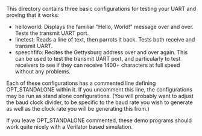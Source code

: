 This directory contains three basic configurations for testing your UART
and proving that it works:
- helloworld: Displays the familiar "Hello, World!" message over and over.  Tests the transmit UART port.
- linetest: Reads a line of text, then parrots it back.  Tests both receive and transmit UART.
- speechfifo: Recites the Gettysburg address over and over again.  This can be used to test the transmit UART port, and particularly to test receivers to see if they can receive 1400+ characters at full speed without any problems.

Each of these configurations has a commented line defining OPT_STANDALONE within
it.  If you uncomment this line, the configurations may be run as stand alone
configurations.  (You will probably want to adjust the baud clock divider, to
be specific to the baud rate you wish to generate as well as the clock rate
you will be generating this from.)

If you leave OPT_STANDALONE commented, these demo programs should work quite
nicely with a Verilator based simulation.
